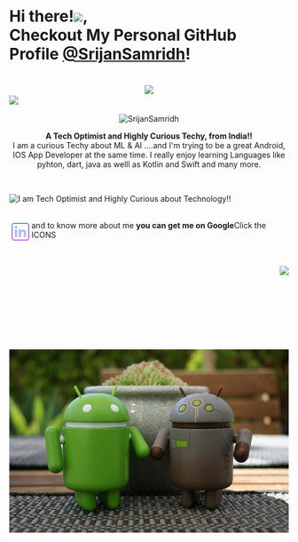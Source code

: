 # <h1>Hi there!<img src="https://raw.githubusercontent.com/syedareehaquasar/syedareehaquasar/master/gifs/Hi.gif" width="30px">,<br/>Checkout My Personal GitHub Profile [@SrijanSamridh](https://github.com/SrijanSamridh)!<h1>

<div align="center">
<img src="https://readme-typing-svg.herokuapp.com?font=Roboto&color=%2318FF16&size=26&lines=Welcome+to+my+GitHub+profile%2C;+I+am+Srijan+a++fullstack++Developer;++and+curious++coder!"></a>
</div>
<img src="https://user-images.githubusercontent.com/73097560/115834477-dbab4500-a447-11eb-908a-139a6edaec5c.gif">

<p align="center"> <img src="https://komarev.com/ghpvc/?username=SrijanSamridh&label=Profile%20views&color=0e75b6&style=flat" alt="SrijanSamridh" /> </p>

<p align="center"><strong>A Tech Optimist and Highly Curious Techy, from India!!</strong><br>
I am a curious Techy about ML & AI ....and I'm trying to be a great Android, IOS App Developer at the same time. I really enjoy learning Languages like pyhton, dart, java as welll as Kotlin and Swift and many more.</p>
<br>

![I am Tech Optimist and Highly Curious about Technology!!](https://doit.software/wp-content/uploads/2021/08/flutter-app-development-cover.png)
<br>
<br>
<div align="right">
    <p align="left"><img align="left" height="40" src="https://upload.wikimedia.org/wikipedia/commons/thumb/5/53/Google_%22G%22_Logo.svg/800px-Google_%22G%22_Logo.svg.png" alt="">
        </a>
        <a href="https://www.instagram.com/srijansamridh/">
            <img align="left" height="40" src="https://i.pinimg.com/originals/b1/8a/b5/b18ab5c717e6da2faa7f30a2ccf20c72.png" alt="">
        </a>
        <a href="https://www.linkedin.com/in/srijan-samridh/">
            <img align="left" height="40" src="https://raw.githubusercontent.com/DAVIDS2405/DAVIDS2405/main/assets/linkedin.png" alt="">
        </a>and to know more about me <b>you can get me on Google</b>Click the ICONS
    </p>
    <br>
    <br>
    <img align="right" height="150" src="https://github-readme-stats.vercel.app/api/top-langs/?username=SrijanSamridh&layout=compact">
    <img align="left" height="330" src="images/android-199225.jpg"> 
</div>





